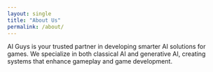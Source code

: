```yaml
---
layout: single
title: "About Us"
permalink: /about/
---
```

AI Guys is your trusted partner in developing smarter AI solutions for games. We specialize in both classical AI and generative AI, creating systems that enhance gameplay and game development.